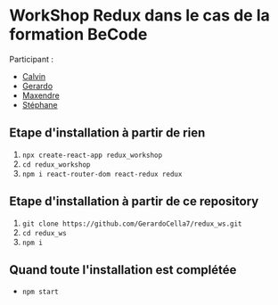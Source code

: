 # WorkShop Redux dans le cas de la formation BeCode

Participant :

- [Calvin](https://github.com/Calvin781)
- [Gerardo](https://github.com/gerardoCella7)
- [Maxendre](https://github.com/MaxendreMartin)
- [Stéphane](https://github.com/kalonjis)

## Etape d'installation à partir de rien

1. `npx create-react-app redux_workshop`
2. `cd redux_workshop`
3. `npm i react-router-dom react-redux redux`

## Etape d'installation à partir de ce repository

1. `git clone https://github.com/GerardoCella7/redux_ws.git`
2. `cd redux_ws`
3. `npm i`

## Quand toute l'installation est complétée

- `npm start`
